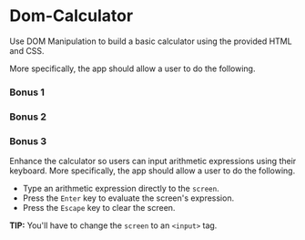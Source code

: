 # Dom-Calculator

Use DOM Manipulation to build a basic calculator using the provided HTML and CSS.



More specifically, the app should allow a user to do the following.

<!-- - Click an operand or operator button to append its corresponding text to the screen. -->
  <!-- - If the screen displays the message `Error`, don't append anything. -->
<!-- - Click the `clear` button to remove all the text from the screen. -->
<!-- - Click the `equals` button to evaluate the arithmetic expression shown in the screen. -->
  <!-- - If the expression is in format `operand(+|-|x|÷)operand`, evaluate the expression and update the screen with the result.
  - If the expression isn't in the correct format or when attempting to divide by zero, update the screen with the message `Error`. -->

### Bonus 1

<!-- Try to solve the exercise without changing the existing HTML nested inside the `buttons-container` tag. -->

### Bonus 2

<!-- Try to evaluate the expression without using the `eval()` function. -->

### Bonus 3

Enhance the calculator so users can input arithmetic expressions using their keyboard. More specifically, the app should allow a user to do the following.

- Type an arithmetic expression directly to the `screen`.
- Press the `Enter` key to evaluate the screen's expression.
- Press the `Escape` key to clear the screen.

**TIP:** You'll have to change the `screen` to an `<input>` tag.
